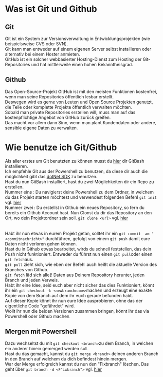 # Was ist Git und Github

## Git
Git ist ein System zur Versionsverwaltung in Entwicklungsprojekten (wie beispielsweise CVS oder SVN). <br>
Git kann man entweder auf einem eigenen Server selbst installieren oder alternativ bei einem Hoster anmieten. <br>
GitHub ist ein solcher webbasierter Hosting-Dienst zum Hosting der Git-Repositories und hat mittlerweile einen hohen Bekanntheisgrad. <br>

## Github
Das Open-Source-Projekt GitHub ist mit den meisten Funktionen kostenfrei, wenn man seine Repositories öffentlich lesbar erstellt. <br> 
Deswegen wird es gerne von Leuten und Open Source Projekten genutzt, die Teile oder komplette Projekte öffentlich verwalten möchten. <br>
Sobald man private Repositories erstellen will, muss man auf das kostenpflichtige Angebot von GitHub zurück greifen. <br> 
Das macht vor allem dann Sinn, wenn man plant Kundendaten oder andere, sensible eigene Daten zu verwalten. <br>

# Wie benutze ich Git/Github

Als aller erstes um Git benutzten zu können musst du [hier](https://github.com/git-for-windows/git/releases/download/v2.20.1.windows.1/Git-2.20.1-64-bit.exe) dir GitBash installieren. <br>
Ich empfehle Git aus der Powershell zu benutzen, da diese dir auch die möglichkeit gibt das [dotNet SDK](https://dotnet.microsoft.com/download/thank-you/dotnet-sdk-2.2.103-windows-x64-installer) zu benutzen. <br>
Hast du nun GitBash installiert, hast du zwei Möglichkeiten dir ein Repo zu erstellen. <br>
Nummer eins : Du navigierst deine Powershell zu dem Ordner, in welchem du das Projekt starten möchtest und verwendest folgenden Befehl ```git init```  vgl. [hier](https://git-scm.com/book/en/v2/Git-Basics-Getting-a-Git-Repository) <br>
Nummer zwei : Du erstellst in Github ein neues Repository, so fern du bereits ein Github Account hast. Nun Clonst du dir das Repository an den Ort, wo dein Projektordner sein soll. ```git clone <url>``` vgl. [hier](https://git-scm.com/book/en/v2/Git-Basics-Getting-a-Git-Repository) <br>
<br>
<br>
Habt ihr nun etwas in eurem Projekt getan, solltet ihr ein ```git commit -am "<commitnachricht>"``` durchführen, gefolgt von einem ```git push``` damit eure Daten nicht verloren gehen können.
<br>
Hast du in Github etwas bearbeitet, wirds du schnell feststellen, das dein Push nicht funktioniert. Entweder du führst nun einen ```git pull```oder einen ```git fetch```aus. <br>
```git pull``` zieht sich, wie eben der Befehl auch heißt die aktuelle Version des Branches von Github. <br>
```git fetch``` läd sich alle(! Daten aus Deinem Repository herunter, jeden Branch und jeden Verweis. <br> 
Habt ihr eine Idee, seid euch aber nicht sicher das dies Funktioniert, könnt ihr ein ```git checkout -b <newbranchname>```machen und erzeugt eine exakte Kopie von dem Branch auf dem ihr euch gerade befunden habt. <br>
Auf dieser Kopie könnt ihr nun eure Idee ausprobieren, ohne das der eigentliche Code "gefährdet" wird. <br>
Wollt ihr nun die beiden Versionen zusammen bringen, könnt ihr das via Powershell oder Github machen. <br>
## Mergen mit Powershell
Dazu wechseltst du mit ```git checkout <branch>```zu dem Branch, in welchen ein anderer hinein gemerged werden soll. <br>
Hast du das gemacht, kannst du  ```git merge <branch>``` deinen anderen Branch in den Branch auf welchem du dich befindest hinein mergen. <br>
War der Merge erfolgreich kannst du nun den "Fixbranch" löschen. Das geht über ```git branch -d <F"ixbranch">```   vgl. [hier](https://git-scm.com/book/en/v2/Git-Branching-Basic-Branching-and-Merging) <br>